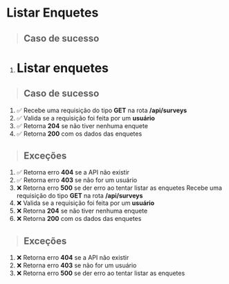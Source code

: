 # Listar Enquetes

> ## Caso de sucesso

1. # Listar enquetes

> ## Caso de sucesso

1. ✅ Recebe uma requisição do tipo **GET** na rota **/api/surveys**
2. ✅ Valida se a requisição foi feita por um **usuário**
3. ✅ Retorna **204** se não tiver nenhuma enquete
4. ✅ Retorna **200** com os dados das enquetes

> ## Exceções

1. ✅ Retorna erro **404** se a API não existir
2. ✅ Retorna erro **403** se não for um usuário
3. ❌ Retorna erro **500** se der erro ao tentar listar as enquetes Recebe uma requisição do tipo **GET** na rota **/api/surveys**
4. ❌ Valida se a requisição foi feita por um **usuário**
5. ❌ Retorna **204** se não tiver nenhuma enquete
6. ❌ Retorna **200** com os dados das enquetes

> ## Exceções

1. ❌ Retorna erro **404** se a API não existir
2. ❌ Retorna erro **403** se não for um usuário
3. ❌ Retorna erro **500** se der erro ao tentar listar as enquetes
